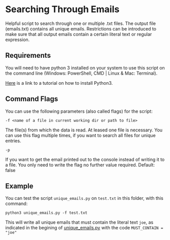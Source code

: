 # Searching Through Emails

Helpful script to search through one or multiple .txt files. 
The output file (emails.txt) contains all unique emails. 
Restrictions can be introduced to make sure that all output emails contain a certain literal text or regular expression.

## Requirements

You will need to have python 3 installed on your system to use this script on the command line (Windows: PowerShell, CMD | Linux & Mac: Terminal).

[Here](https://www.youtube.com/watch?v=XF_rklW9XkU) is a link to a tutorial on how to install Python3.

## Command Flags

You can use the following parameters (also called flags) for the script:

```shell
-f <name of a file in current working dir or path to file>
```

The file(s) from which the data is read. At leased one file is necessary. You can use this flag multiple times, if you want to search all files for unique entries.


```shell
-p
```

If you want to get the email printed out to the console instead of writing it to a file. You only need to write the flag no further value required. Default: false

## Example
You can test the script ```unique_emails.py``` on ```test.txt``` in this folder, with this command:

```shell
python3 unique_emails.py -f test.txt
```

This will write all unique emails that must contain the literal text ```joe```, as indicated in the begining of [unique_emails.py](unique_emails.py) with the code ```MUST_CONTAIN = "joe"```